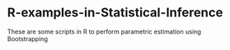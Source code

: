 R-examples-in-Statistical-Inference
===================================

These are some scripts in R to perform parametric estimation using Bootstrapping
